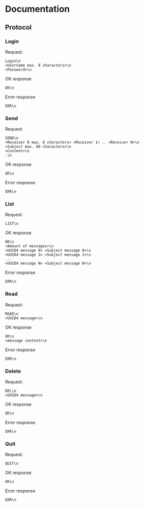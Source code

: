 # Documentation

## Protocol

### Login
Request:
```
Login\n
<Username max. 8 characters>\n
<Password>\n
```

OK response
```
OK\n
```

Error response
```
ERR\n
```

### Send
Request:
```
SEND\n
<Receiver 0 max. 8 characters> <Receiver 1> .. <Receiver N>\n
<Subject max. 80 characters>\n
<Content>\n
.\n
```

OK response
```
OK\n
```

Error response
```
ERR\n
```

### List
Request:
```
LIST\n
```

OK response
```
OK\n
<Amount of messages>\n
<UUID4 message 0> <Subject message 0>\n
<UUID4 message 1> <Subject message 1>\n
...
<UUID4 message N> <Subject message N>\n
```

Error response
```
ERR\n
```

### Read
Request:
```
READ\n
<UUID4 message>\n
```

OK response
```
OK\n
<message content>\n
```

Error response
```
ERR\n
```

### Delete
Request:
```
DEL\n
<UUID4 message>\n
```

OK response
```
OK\n
```

Error response
```
ERR\n
```

### Quit
Request:
```
QUIT\n
```

OK response
```
OK\n
```

Error response
```
ERR\n
```